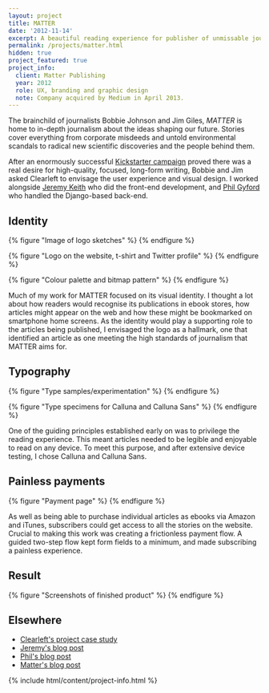 ```yaml
---
layout: project
title: MATTER
date: '2012-11-14'
excerpt: A beautiful reading experience for publisher of unmissable journalism.
permalink: /projects/matter.html
hidden: true
project_featured: true
project_info:
  client: Matter Publishing
  year: 2012
  role: UX, branding and graphic design
  note: Company acquired by Medium in April 2013.
---
```

The brainchild of journalists Bobbie Johnson and Jim Giles, _MATTER_ is home to in-depth journalism about the ideas shaping our future. Stories cover everything from corporate misdeeds and untold environmental scandals to radical new scientific discoveries and the people behind them.

After an enormously successful [Kickstarter campaign][1] proved there was a real desire for high-quality, focused, long-form writing, Bobbie and Jim asked Clearleft to envisage the user experience and visual design. I worked alongside [Jeremy Keith][2] who did the front-end development, and [Phil Gyford][3] who handled the Django-based back-end.

## Identity
{% figure "Image of logo sketches" %}
{% endfigure %}

{% figure "Logo on the website, t-shirt and Twitter profile" %}
{% endfigure %}

{% figure "Colour palette and bitmap pattern" %}
{% endfigure %}

Much of my work for MATTER focused on its visual identity. I thought a lot about how readers would recognise its publications in ebook stores, how articles might appear on the web and how these might be bookmarked on smartphone home screens. As the identity would play a supporting role to the articles being published, I envisaged the logo as a hallmark, one that identified an article as one meeting the high standards of journalism that MATTER aims for.

## Typography
{% figure "Type samples/experimentation" %}
{% endfigure %}

{% figure "Type specimens for Calluna and Calluna Sans" %}
{% endfigure %}

One of the guiding principles established early on was to privilege the reading experience. This meant articles needed to be legible and enjoyable to read on any device. To meet this purpose, and after extensive device testing, I chose Calluna and Calluna Sans.

## Painless payments
{% figure "Payment page" %}
{% endfigure %}

As well as being able to purchase individual articles as ebooks via Amazon and iTunes, subscribers could get access to all the stories on the website. Crucial to making this work was creating a frictionless payment flow. A guided two-step flow kept form fields to a minimum, and made subscribing a painless experience.

## Result
{% figure "Screenshots of finished product" %}
{% endfigure %}

## Elsewhere
* [Clearleft's project case study][4]
* [Jeremy's blog post][5]
* [Phil's blog post][6]
* [Matter's blog post][7]

{% include html/content/project-info.html %}

[1]: http://www.kickstarter.com/projects/readmatter/matter
[2]: http://clearleft.com/is/jeremy-keith/
[3]: http://www.gyford.com/
[4]: http://clearleft.com/made/matter
[5]: #
[6]: #
[7]: #
